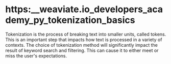 # https:\_\_weaviate.io_developers_academy_py_tokenization_basics

Tokenization is the process of breaking text into smaller units, called tokens. This is an important step that impacts how text is processed in a variety of contexts. The choice of tokenization method will significantly impact the result of keyword search and filtering. This can cause it to either meet or miss the user's expectations.
